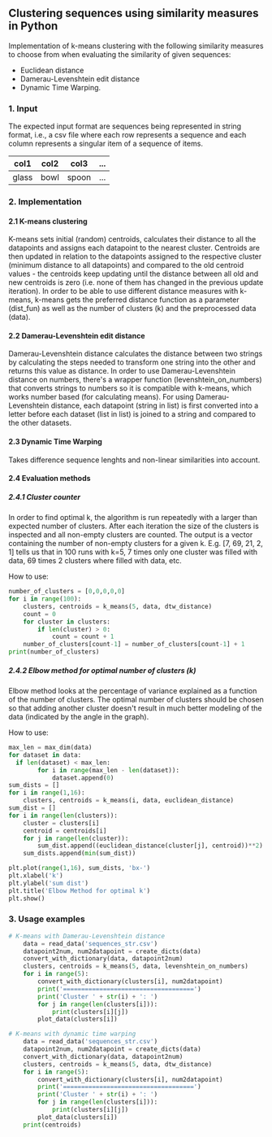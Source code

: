 ## Clustering sequences using similarity measures in Python

Implementation of k-means clustering with the following similarity measures to choose from when evaluating the similarity of given sequences:
- Euclidean distance
- Damerau-Levenshtein edit distance
- Dynamic Time Warping.


### 1. Input
The expected input format are sequences being represented in string format, i.e., a csv file where each row represents a sequence and each column represents a singular item of a sequence of items.

| col1 | col2 | col3 | ... |
|------|------|------|-----|
| glass | bowl | spoon | ... |

### 2. Implementation
#### 2.1 K-means clustering
K-means sets initial (random) centroids, calculates their distance to all the datapoints and assigns each datapoint to the nearest cluster. Centroids are then updated in relation to the datapoints assigned to the respective cluster (minimum distance to all datapoints) and compared to the old centroid values - the centroids keep updating until the distance between all old and new centroids is zero (i.e. none of them has changed in the previous update iteration).
In order to be able to use different distance measures with k-means, k-means gets the preferred distance function as a parameter (dist_fun) as well as the number of clusters (k) and the preprocessed data (data).

#### 2.2 Damerau-Levenshtein edit distance
Damerau-Levenshtein distance calculates the distance between two strings by calculating the steps needed to transform one string into the other and returns this value as distance. In order to use Damerau-Levenshtein distance on numbers, there's a wrapper function (levenshtein_on_numbers) that converts strings to numbers so it is compatible with k-means, which works number based 
(for calculating means). For using Damerau-Levenshtein distance, each datapoint (string in list) is first converted into a letter before each dataset (list in list) is joined to a string and compared to the other datasets.

#### 2.3 Dynamic Time Warping
Takes difference sequence lenghts and non-linear similarities into account.

#### 2.4 Evaluation methods
##### 2.4.1 Cluster counter
In order to find optimal k, the algorithm is run repeatedly with a larger than expected number of clusters. After each iteration the size of the clusters is inspected and all non-empty clusters are counted. The output is a vector containing the number of non-empty clusters for a given k. E.g. [7, 69, 21, 2, 1] tells us that in 100 runs with k=5, 7 times only one cluster was filled with data, 69 times 2 clusters where filled with data, etc.

How to use:

```python
number_of_clusters = [0,0,0,0,0]
for i in range(100):
	clusters, centroids = k_means(5, data, dtw_distance)
	count = 0
	for cluster in clusters:
		if len(cluster) > 0:
			count = count + 1
	number_of_clusters[count-1] = number_of_clusters[count-1] + 1
print(number_of_clusters)
```

##### 2.4.2 Elbow method for optimal number of clusters (k)
Elbow method looks at the percentage of variance explained as a function of the number of clusters. The optimal number of clusters should be chosen so that adding another cluster doesn't result in much better modeling of the data (indicated by the angle in the graph).

How to use:
```python
max_len = max_dim(data)
for dataset in data:
  if len(dataset) < max_len:
		for i in range(max_len - len(dataset)):
			dataset.append(0)	
sum_dists = []
for i in range(1,16):
	clusters, centroids = k_means(i, data, euclidean_distance)
sum_dist = []
for i in range(len(clusters)):
	cluster = clusters[i]
	centroid = centroids[i]
	for j in range(len(cluster)):
		sum_dist.append((euclidean_distance(cluster[j], centroid))**2)
	sum_dists.append(min(sum_dist))

plt.plot(range(1,16), sum_dists, 'bx-')
plt.xlabel('k')
plt.ylabel('sum dist')
plt.title('Elbow Method for optimal k')
plt.show() 
```


### 3. Usage examples

```python
# K-means with Damerau-Levenshtein distance
    data = read_data('sequences_str.csv')
    datapoint2num, num2datapoint = create_dicts(data)
    convert_with_dictionary(data, datapoint2num)
    clusters, centroids = k_means(5, data, levenshtein_on_numbers)
    for i in range(5):
        convert_with_dictionary(clusters[i], num2datapoint)
        print('====================================')
        print('Cluster ' + str(i) + ': ')
        for j in range(len(clusters[i])):
            print(clusters[i][j])
        plot_data(clusters[i])
```
```python
# K-means with dynamic time warping
    data = read_data('sequences_str.csv')
    datapoint2num, num2datapoint = create_dicts(data)
    convert_with_dictionary(data, datapoint2num)
    clusters, centroids = k_means(5, data, dtw_distance)
    for i in range(5):
        convert_with_dictionary(clusters[i], num2datapoint)
        print('====================================')
        print('Cluster ' + str(i) + ': ')
        for j in range(len(clusters[i])):
            print(clusters[i][j])
        plot_data(clusters[i])
    print(centroids)
```
